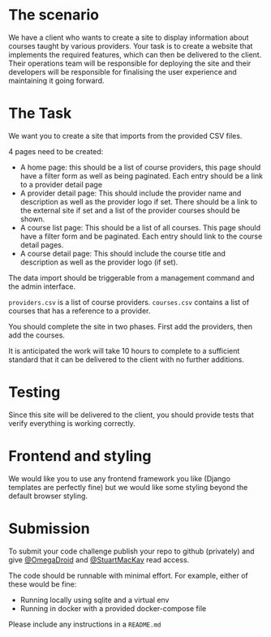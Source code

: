 # The scenario

We have a client who wants to create a site to display information about courses
taught by various providers. Your task is to create a website that implements the
required features, which can then be delivered to the client. Their operations team 
will be responsible for deploying the site and their developers will be responsible 
for finalising the user experience and maintaining it going forward.

# The Task

We want you to create a site that imports from the provided CSV files. 

4 pages need to be created:

* A home page: this should be a list of course providers, this page should have a filter 
  form as well as being paginated. Each entry should be a link to a provider detail page
* A provider detail page: This should include the provider name and description as well
  as the provider logo if set. There should be a link to the external site if set and a 
  list of the provider courses should be shown.
* A course list page: This should be a list of all courses. This page should have a 
  filter form and be paginated. Each entry should link to the course detail pages.
* A course detail page: This should include the course title and description as well as 
  the provider logo (if set).

The data import should be triggerable from a management command and the admin interface.

`providers.csv` is a list of course providers. 
`courses.csv` contains a list of courses that has a reference to a provider.

You should complete the site in two phases. First add the providers, then add the 
courses.

It is anticipated the work will take 10 hours to complete to a sufficient standard 
that it can be delivered to the client with no further additions.

# Testing

Since this site will be delivered to the client, you should provide tests that verify
everything is working correctly.

# Frontend and styling

We would like you to use any frontend framework you like (Django templates are perfectly fine)
but we would like some styling beyond the default browser styling.

# Submission

To submit your code challenge publish your repo to github (privately) and give [@OmegaDroid](https://github.com/OmegaDroid) and [@StuartMacKay](https://github.com/StuartMacKay) read access.

The code should be runnable with minimal effort. For example, either of these would be fine:

* Running locally using sqlite and a virtual env
* Running in docker with a provided docker-compose file

Please include any instructions in a `README.md`
